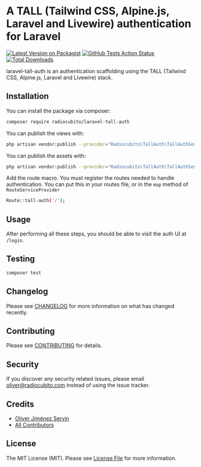 # A TALL (Tailwind CSS, Alpine.js, Laravel and Livewire) authentication for Laravel

[![Latest Version on Packagist](https://img.shields.io/packagist/v/radiocubito/laravel-tall-auth.svg?style=flat-square)](https://packagist.org/packages/radiocubito/laravel-tall-auth)
[![GitHub Tests Action Status](https://img.shields.io/github/workflow/status/radiocubito/laravel-tall-auth/Tests?label=tests)](https://github.com/radiocubito/laravel-tall-auth/actions?query=workflow%3ATests+branch%3Amaster)
[![Total Downloads](https://img.shields.io/packagist/dt/radiocubito/laravel-tall-auth.svg?style=flat-square)](https://packagist.org/packages/radiocubito/laravel-tall-auth)


laravel-tall-auth is an authentication scaffolding using the TALL (Tailwind CSS, Alpine.js, Laravel and Livewire) stack.

## Installation

You can install the package via composer:

```bash
composer require radiocubito/laravel-tall-auth
```

You can publish the views with:
```bash
php artisan vendor:publish --provider="Radiocubito\TallAuth\TallAuthServiceProvider" --tag="views"
```

You can publish the assets with:
```bash
php artisan vendor:publish --provider="Radiocubito\TallAuth\TallAuthServiceProvider" --tag="assets" --force
```

Add the route macro. You must register the routes needed to handle authentication. You can put this in your routes file, or in the `map` method of `RouteServiceProvider`
```bash
Route::tall-auth('/');
```

## Usage

After performing all these steps, you should be able to visit the auth UI at `/login`.

## Testing

``` bash
composer test
```

## Changelog

Please see [CHANGELOG](CHANGELOG.md) for more information on what has changed recently.

## Contributing

Please see [CONTRIBUTING](CONTRIBUTING.md) for details.

## Security

If you discover any security related issues, please email oliver@radiocubito.com instead of using the issue tracker.

## Credits

- [Oliver Jiménez Servín](https://github.com/oliverds)
- [All Contributors](../../contributors)

## License

The MIT License (MIT). Please see [License File](LICENSE.md) for more information.

